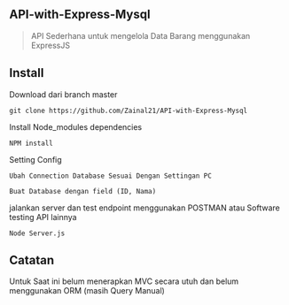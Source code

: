 ## API-with-Express-Mysql

> API Sederhana untuk mengelola Data Barang menggunakan ExpressJS

## Install

Download dari branch master

```
git clone https://github.com/Zainal21/API-with-Express-Mysql
```

Install Node_modules dependencies

```
NPM install
```

Setting Config

```
Ubah Connection Database Sesuai Dengan Settingan PC
```

```
Buat Database dengan field (ID, Nama)
```

jalankan server dan test endpoint menggunakan POSTMAN atau Software testing API lainnya

```
Node Server.js
```

## Catatan
Untuk Saat ini belum menerapkan MVC secara utuh dan belum menggunakan ORM (masih Query Manual)
